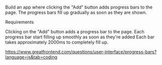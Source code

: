 Build an app where clicking the "Add" button adds progress bars to the page. The progress bars fill up gradually as soon as they are shown.

Requirements

Clicking on the "Add" button adds a progress bar to the page.
Each progress bar start filling up smoothly as soon as they're added
Each bar takes approximately 2000ms to completely fill up.

https://www.greatfrontend.com/questions/user-interface/progress-bars?language=js&tab=coding
